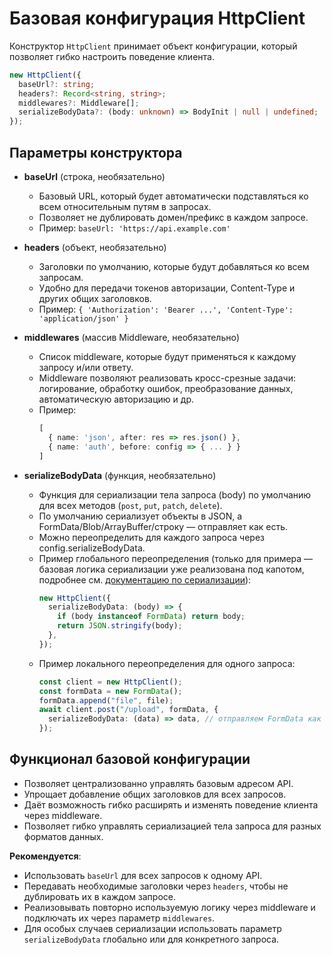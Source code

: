 # Базовая конфигурация HttpClient

Конструктор `HttpClient` принимает объект конфигурации, который позволяет гибко настроить поведение клиента.

```ts
new HttpClient({
  baseUrl?: string;
  headers?: Record<string, string>;
  middlewares?: Middleware[];
  serializeBodyData?: (body: unknown) => BodyInit | null | undefined;
});
```

## Параметры конструктора

- **baseUrl** (строка, необязательно)

  - Базовый URL, который будет автоматически подставляться ко всем относительным путям в запросах.
  - Позволяет не дублировать домен/префикс в каждом запросе.
  - Пример: `baseUrl: 'https://api.example.com'`

- **headers** (объект, необязательно)

  - Заголовки по умолчанию, которые будут добавляться ко всем запросам.
  - Удобно для передачи токенов авторизации, Content-Type и других общих заголовков.
  - Пример: `{ 'Authorization': 'Bearer ...', 'Content-Type': 'application/json' }`

- **middlewares** (массив Middleware, необязательно)

  - Список middleware, которые будут применяться к каждому запросу и/или ответу.
  - Middleware позволяют реализовать кросс-срезные задачи: логирование, обработку ошибок, преобразование данных, автоматическую авторизацию и др.
  - Пример:
    ```ts
    [
      { name: 'json', after: res => res.json() },
      { name: 'auth', before: config => { ... } }
    ]
    ```

- **serializeBodyData** (функция, необязательно)
  - Функция для сериализации тела запроса (body) по умолчанию для всех методов (`post`, `put`, `patch`, `delete`).
  - По умолчанию сериализует объекты в JSON, а FormData/Blob/ArrayBuffer/строку — отправляет как есть.
  - Можно переопределить для каждого запроса через config.serializeBodyData.
  - Пример глобального переопределения (только для примера — базовая логика сериализации уже реализована под капотом, подробнее см. [документацию по сериализации](/methoods/serialize-body-data.md)):
    ```ts
    new HttpClient({
      serializeBodyData: (body) => {
        if (body instanceof FormData) return body;
        return JSON.stringify(body);
      },
    });
    ```
  - Пример локального переопределения для одного запроса:
    ```ts
    const client = new HttpClient();
    const formData = new FormData();
    formData.append("file", file);
    await client.post("/upload", formData, {
      serializeBodyData: (data) => data, // отправляем FormData как есть только для этого запроса
    });
    ```

## Функционал базовой конфигурации

- Позволяет централизованно управлять базовым адресом API.
- Упрощает добавление общих заголовков для всех запросов.
- Даёт возможность гибко расширять и изменять поведение клиента через middleware.
- Позволяет гибко управлять сериализацией тела запроса для разных форматов данных.

**Рекомендуется**:

- Использовать `baseUrl` для всех запросов к одному API.
- Передавать необходимые заголовки через `headers`, чтобы не дублировать их в каждом запросе.
- Реализовывать повторно используемую логику через middleware и подключать их через параметр `middlewares`.
- Для особых случаев сериализации использовать параметр `serializeBodyData` глобально или для конкретного запроса.
